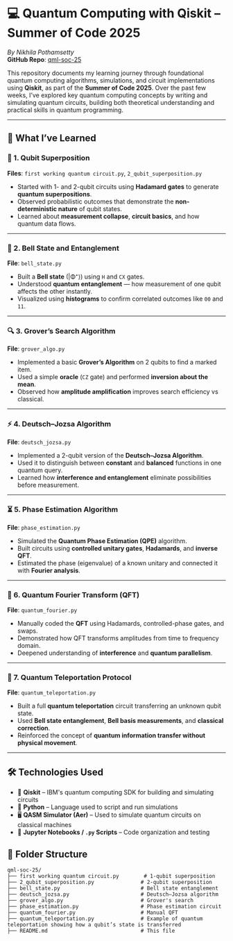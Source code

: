 # 💻 Quantum Computing with Qiskit – Summer of Code 2025

*By Nikhila Pothamsetty*  
**GitHub Repo**: [qml-soc-25](https://github.com/nikhila2007-ux/qml-soc-25)

This repository documents my learning journey through foundational quantum computing algorithms, simulations, and circuit implementations using **Qiskit**, as part of the **Summer of Code 2025**. Over the past few weeks, I’ve explored key quantum computing concepts by writing and simulating quantum circuits, building both theoretical understanding and practical skills in quantum programming.

---

## 🌱 What I’ve Learned

### 🧠 1. **Qubit Superposition**

**Files**: `first working quantum circuit.py`, `2_qubit_superposition.py`

- Started with 1- and 2-qubit circuits using **Hadamard gates** to generate **quantum superpositions**.
- Observed probabilistic outcomes that demonstrate the **non-deterministic nature** of qubit states.
- Learned about **measurement collapse**, **circuit basics**, and how quantum data flows.

---

### 🧩 2. **Bell State and Entanglement**

**File**: `bell_state.py`

- Built a **Bell state** (|Φ⁺⟩) using `H` and `CX` gates.
- Understood **quantum entanglement** — how measurement of one qubit affects the other instantly.
- Visualized using **histograms** to confirm correlated outcomes like `00` and `11`.

---

### 🔍 3. **Grover’s Search Algorithm**

**File**: `grover_algo.py`

- Implemented a basic **Grover’s Algorithm** on 2 qubits to find a marked item.
- Used a simple **oracle** (`CZ` gate) and performed **inversion about the mean**.
- Observed how **amplitude amplification** improves search efficiency vs classical.

---

### ⚡ 4. **Deutsch–Jozsa Algorithm**

**File**: `deutsch_jozsa.py`

- Implemented a 2-qubit version of the **Deutsch–Jozsa Algorithm**.
- Used it to distinguish between **constant** and **balanced** functions in one quantum query.
- Learned how **interference and entanglement** eliminate possibilities before measurement.

---

### ⏳ 5. **Phase Estimation Algorithm**

**File**: `phase_estimation.py`

- Simulated the **Quantum Phase Estimation (QPE)** algorithm.
- Built circuits using **controlled unitary gates**, **Hadamards**, and **inverse QFT**.
- Estimated the phase (eigenvalue) of a known unitary and connected it with **Fourier analysis**.

---

### 🎵 6. **Quantum Fourier Transform (QFT)**

**File**: `quantum_fourier.py`

- Manually coded the **QFT** using Hadamards, controlled-phase gates, and swaps.
- Demonstrated how QFT transforms amplitudes from time to frequency domain.
- Deepened understanding of **interference** and **quantum parallelism**.

---

### 📡 7. **Quantum Teleportation Protocol**

**File**: `quantum_teleportation.py`

- Built a full **quantum teleportation** circuit transferring an unknown qubit state.
- Used **Bell state entanglement**, **Bell basis measurements**, and **classical correction**.
- Reinforced the concept of **quantum information transfer without physical movement**.

---
## 🛠 Technologies Used

* 🧪 **Qiskit** – IBM's quantum computing SDK for building and simulating circuits
* 🐍 **Python** – Language used to script and run simulations
* 🖥 **QASM Simulator (Aer)** – Used to simulate quantum circuits on classical machines
* 📄 **Jupyter Notebooks / `.py` Scripts** – Code organization and testing

## 📁 Folder Structure

```plaintext
qml-soc-25/
├── first working quantum circuit.py        # 1-qubit superposition
├── 2_qubit_superposition.py               # 2-qubit superposition
├── bell_state.py                          # Bell state entanglement
├── deutsch_jozsa.py                       # Deutsch–Jozsa algorithm
├── grover_algo.py                         # Grover's search
├── phase_estimation.py                    # Phase estimation circuit
├── quantum_fourier.py                     # Manual QFT
├── quantum_teleportation.py               # Example of quantum teleportation showing how a qubit’s state is transferred
├── README.md                              # This file
